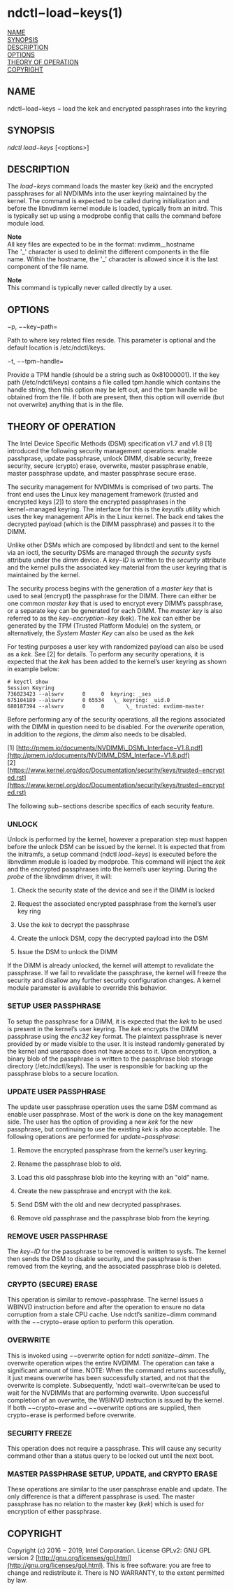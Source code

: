 # ndctl−load−keys\(1\)

[NAME](ndctl-load-keys.md#name)  
[SYNOPSIS](ndctl-load-keys.md#synopsis)  
[DESCRIPTION](ndctl-load-keys.md#description)  
[OPTIONS](ndctl-load-keys.md#options)  
[THEORY OF OPERATION](ndctl-load-keys.md#theory-of-operation)  
[COPYRIGHT](ndctl-load-keys.md#copyright)

## NAME

ndctl−load−keys − load the kek and encrypted passphrases into the keyring

## SYNOPSIS

_ndctl load−keys_ \[&lt;options&gt;\]

## DESCRIPTION

The _load−keys_ command loads the master key \(_kek_\) and the encrypted passphrases for all NVDIMMs into the user keyring maintained by the kernel. The command is expected to be called during initialization and before the libnvdimm kernel module is loaded, typically from an initrd. This is typically set up using a modprobe config that calls the command before module load.

**Note**  
All key files are expected to be in the format: nvdimm_\_hostname  
The '_' character is used to delimit the different components in the file name. Within the hostname, the '\_' character is allowed since it is the last component of the file name.

**Note**  
This command is typically never called directly by a user.

## OPTIONS

−p, −−key−path=

Path to where key related files reside. This parameter is optional and the default location is /etc/ndctl/keys.

−t, −−tpm−handle=

Provide a TPM handle \(should be a string such as 0x81000001\). If the key path \(/etc/ndctl/keys\) contains a file called tpm.handle which contains the handle string, then this option may be left out, and the tpm handle will be obtained from the file. If both are present, then this option will override \(but not overwrite\) anything that is in the file.

## THEORY OF OPERATION

The Intel Device Specific Methods \(DSM\) specification v1.7 and v1.8 \[1\] introduced the following security management operations: enable passhprase, update passphrase, unlock DIMM, disable security, freeze security, secure \(crypto\) erase, overwrite, master passphrase enable, master passphrase update, and master passphrase secure erase.

The security management for NVDIMMs is comprised of two parts. The front end uses the Linux key management framework \(trusted and encrypted keys \[2\]\) to store the encrypted passphrases in the kernel−managed keyring. The interface for this is the _keyutils_ utility which uses the key management APIs in the Linux kernel. The back end takes the decrypted payload \(which is the DIMM passphrase\) and passes it to the DIMM.

Unlike other DSMs which are composed by libndctl and sent to the kernel via an ioctl, the security DSMs are managed through the _security_ sysfs attribute under the _dimm_ device. A _key−ID_ is written to the _security_ attribute and the kernel pulls the associated key material from the user keyring that is maintained by the kernel.

The security process begins with the generation of a _master key_ that is used to seal \(encrypt\) the passphrase for the DIMM. There can either be one common _master key_ that is used to encrypt every DIMM’s passphrase, or a separate key can be generated for each DIMM. The _master key_ is also referred to as the _key−encryption−key_ \(kek\). The _kek_ can either be generated by the TPM \(Trusted Platform Module\) on the system, or alternatively, the _System Master Key_ can also be used as the _kek_

For testing purposes a user key with randomized payload can also be used as a _kek_. See \[2\] for details. To perform any security operations, it is expected that the _kek_ has been added to the kernel’s user keyring as shown in example below:

```text
# keyctl show
Session Keyring
736023423 --alswrv      0     0  keyring: _ses
675104189 --alswrv      0 65534   \_ keyring: _uid.0
680187394 --alswrv      0     0       \_ trusted: nvdimm-master
```

Before performing any of the security operations, all the regions associated with the DIMM in question need to be disabled. For the _overwrite_ operation, in addition to the _regions_, the _dimm_ also needs to be disabled.

\[1\] [http://pmem.io/documents/NVDIMM\_DSM\_Interface−V1.8.pdf](http://pmem.io/documents/NVDIMM_DSM_Interface−V1.8.pdf)  
\[2\] [https://www.kernel.org/doc/Documentation/security/keys/trusted−encrypted.rst](https://www.kernel.org/doc/Documentation/security/keys/trusted−encrypted.rst)

The following sub−sections describe specifics of each security feature.

### **UNLOCK**

Unlock is performed by the kernel, however a preparation step must happen before the unlock DSM can be issued by the kernel. It is expected that from the initramfs, a setup command \(ndctl _load−keys_\) is executed before the libnvdimm module is loaded by modprobe. This command will inject the _kek_ and the encrypted passphrases into the kernel’s user keyring. During the _probe_ of the libnvdimm driver, it will:

1. Check the security state of the device and see if the DIMM is locked

2. Request the associated encrypted passphrase from the kernel’s user key ring

3. Use the _kek_ to decrypt the passphrase

4. Create the unlock DSM, copy the decrypted payload into the DSM

5. Issue the DSM to unlock the DIMM

If the DIMM is already unlocked, the kernel will attempt to revalidate the passphrase. If we fail to revalidate the passphrase, the kernel will freeze the security and disallow any further security configuration changes. A kernel module parameter is available to override this behavior.

### **SETUP USER PASSPHRASE**

To setup the passphrase for a DIMM, it is expected that the _kek_ to be used is present in the kernel’s user keyring. The _kek_ encrypts the DIMM passphrase using the _enc32_ key format. The plaintext passphrase is never provided by or made visible to the user. It is instead randomly generated by the kernel and userspace does not have access to it. Upon encryption, a binary blob of the passphrase is written to the passphrase blob storage directory \(/etc/ndctl/keys\). The user is responsible for backing up the passphrase blobs to a secure location.

### **UPDATE USER PASSPHRASE**

The update user passphrase operation uses the same DSM command as enable user passphrase. Most of the work is done on the key management side. The user has the option of providing a new _kek_ for the new passphrase, but continuing to use the existing _kek_ is also acceptable. The following operations are performed for _update−passphrase_:

1. Remove the encrypted passphrase from the kernel’s user keyring.

2. Rename the passphrase blob to old.

3. Load this old passphrase blob into the keyring with an "old" name.

4. Create the new passphrase and encrypt with the _kek_.

5. Send DSM with the old and new decrypted passphrases.

6. Remove old passphrase and the passphrase blob from the keyring.

### **REMOVE USER PASSPHRASE**

The _key−ID_ for the passphrase to be removed is written to sysfs. The kernel then sends the DSM to disable security, and the passphrase is then removed from the keyring, and the associated passphrase blob is deleted.

### **CRYPTO \(SECURE\) ERASE**

This operation is similar to remove−passphrase. The kernel issues a WBINVD instruction before and after the operation to ensure no data corruption from a stale CPU cache. Use ndctl’s sanitize−dimm command with the −−crypto−erase option to perform this operation.

### **OVERWRITE**

This is invoked using −−overwrite option for ndctl _sanitize−dimm_. The overwrite operation wipes the entire NVDIMM. The operation can take a significant amount of time. NOTE: When the command returns successfully, it just means overwrite has been successfully started, and not that the overwrite is complete. Subsequently, 'ndctl wait−overwrite’can be used to wait for the NVDIMMs that are performing overwrite. Upon successful completion of an overwrite, the WBINVD instruction is issued by the kernel. If both −−crypto−erase and −−overwrite options are supplied, then crypto−erase is performed before overwrite.

### **SECURITY FREEZE**

This operation does not require a passphrase. This will cause any security command other than a status query to be locked out until the next boot.

### **MASTER PASSPHRASE SETUP, UPDATE, and CRYPTO ERASE**

These operations are similar to the user passphrase enable and update. The only difference is that a different passphrase is used. The master passphrase has no relation to the master key \(_kek_\) which is used for encryption of either passphrase.

## COPYRIGHT

Copyright \(c\) 2016 − 2019, Intel Corporation. License GPLv2: GNU GPL version 2 [http://gnu.org/licenses/gpl.html](http://gnu.org/licenses/gpl.html). This is free software: you are free to change and redistribute it. There is NO WARRANTY, to the extent permitted by law.

